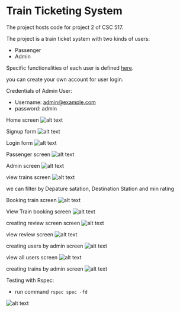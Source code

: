 # Train Ticketing System

The project hosts code for project 2 of CSC 517.

The project is a train ticket system with two kinds of users:

* Passenger
* Admin

Specific functionalities of each user is defined [here](https://docs.google.com/document/d/1XhfFJbVkRC0CoQ3mmwE5c4PXdbYRqBy-tsZ0FT5waGA/edit).

you can create your own account for user login.

Credentials of Admin User:

* Username: admin@example.com
* password: admin

Home screen
![alt text](images/main_screen.png)

Signup form
![alt text](images/signup_form.png)

Login form
![alt text](images/login_form.png)

Passenger screen
![alt text](images/Passenger_Features.png)

Admin screen
![alt text](images/Admin_Features.png)

view trains screen
![alt text](images/view_trains.png)

we can filter by Depature satation, Destination Station and min rating

Booking train screen
![alt text](images/booking_train.png)

View Train booking screen
![alt text](images/view_bokings.png)

creating review screen screen
![alt text](images/creating_a_review.png)

view review screen
![alt text](images/view_review.png)

creating users by admin screen
![alt text](images/creating_user_by_admin.png)

view all users screen
![alt text](images/create_user_by_admin.png)

creating trains by admin screen
![alt text](images/create_train_by_admin.png)

Testing with Rspec:

- run command `rspec spec -fd`

![alt text](images/rspec_test_result.png)
